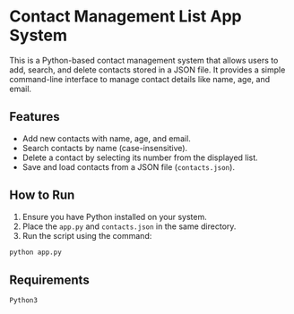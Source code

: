 # Contact Management List App System

This is a Python-based contact management system that allows users to add, search, and delete contacts stored in a JSON file. It provides a simple command-line interface to manage contact details like name, age, and email.

## Features
- Add new contacts with name, age, and email.
- Search contacts by name (case-insensitive).
- Delete a contact by selecting its number from the displayed list.
- Save and load contacts from a JSON file (`contacts.json`).

## How to Run
1. Ensure you have Python installed on your system.
2. Place the `app.py` and `contacts.json` in the same directory.
3. Run the script using the command:
```bash
python app.py
```
## Requirements
`Python3`
